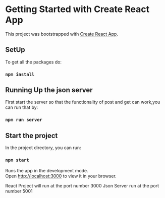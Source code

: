 # Getting Started with Create React App

This project was bootstrapped with [Create React App](https://github.com/facebook/create-react-app).

## SetUp
To get all the packages do:

### `npm install`

## Running Up the json server
 First start the server so that  the functionality of post and get can work,you can run that by:

 ### `npm run server`

## Start the project 

In the project directory, you can run:

### `npm start`

Runs the app in the development mode.\
Open [http://localhost:3000](http://localhost:3000) to view it in your browser.


React Project will run at the port number 3000
Json Server run at the port number 5001 

